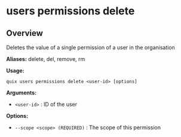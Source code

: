 # users permissions delete

## Overview

Deletes the value of a single permission of a user in the organisation

**Aliases:** delete, del, remove, rm

**Usage:**

```
quix users permissions delete <user-id> [options]
```

**Arguments:**

- `<user-id>` : ID of the user

**Options:**

- `--scope <scope> (REQUIRED)` : The scope of this permission

